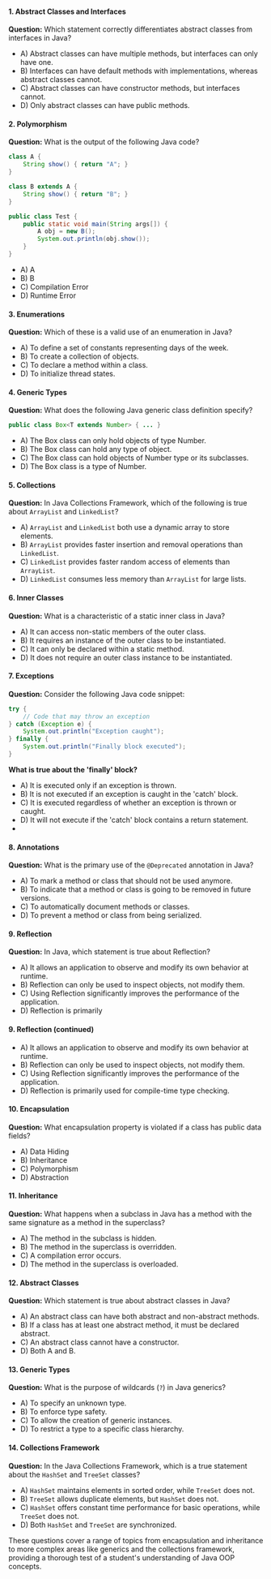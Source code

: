 
#### 1. Abstract Classes and Interfaces
**Question:** Which statement correctly differentiates abstract classes from interfaces in Java?
   - A) Abstract classes can have multiple methods, but interfaces can only have one.
   - B) Interfaces can have default methods with implementations, whereas abstract classes cannot.
   - C) Abstract classes can have constructor methods, but interfaces cannot.
   - D) Only abstract classes can have public methods.

#### 2. Polymorphism
**Question:** What is the output of the following Java code?

   ```java
   class A {
       String show() { return "A"; }
   }

   class B extends A {
       String show() { return "B"; }
   }

   public class Test {
       public static void main(String args[]) {
           A obj = new B();
           System.out.println(obj.show());
       }
   }
   ```
   - A) A
   - B) B
   - C) Compilation Error
   - D) Runtime Error

#### 3. Enumerations
**Question:** Which of these is a valid use of an enumeration in Java?
   - A) To define a set of constants representing days of the week.
   - B) To create a collection of objects.
   - C) To declare a method within a class.
   - D) To initialize thread states.

#### 4. Generic Types
**Question:** What does the following Java generic class definition specify?

   ```java
   public class Box<T extends Number> { ... }
   ```
   - A) The Box class can only hold objects of type Number.
   - B) The Box class can hold any type of object.
   - C) The Box class can hold objects of Number type or its subclasses.
   - D) The Box class is a type of Number.

#### 5. Collections
**Question:** In Java Collections Framework, which of the following is true about `ArrayList` and `LinkedList`?
   - A) `ArrayList` and `LinkedList` both use a dynamic array to store elements.
   - B) `ArrayList` provides faster insertion and removal operations than `LinkedList`.
   - C) `LinkedList` provides faster random access of elements than `ArrayList`.
   - D) `LinkedList` consumes less memory than `ArrayList` for large lists.

#### 6. Inner Classes
**Question:** What is a characteristic of a static inner class in Java?
   - A) It can access non-static members of the outer class.
   - B) It requires an instance of the outer class to be instantiated.
   - C) It can only be declared within a static method.
   - D) It does not require an outer class instance to be instantiated.

#### 7. Exceptions
**Question:** Consider the following Java code snippet:

   ```java
   try {
       // Code that may throw an exception
   } catch (Exception e) {
       System.out.println("Exception caught");
   } finally {
       System.out.println("Finally block executed");
   }
   ```

   **What is true about the 'finally' block?**
   - A) It is executed only if an exception is thrown.
   - B) It is not executed if an exception is caught in the 'catch' block.
   - C) It is executed regardless of whether an exception is thrown or caught.
   - D) It will not execute if the 'catch' block contains a return statement.
   - 
#### 8. Annotations
**Question:** What is the primary use of the `@Deprecated` annotation in Java?
   - A) To mark a method or class that should not be used anymore.
   - B) To indicate that a method or class is going to be removed in future versions.
   - C) To automatically document methods or classes.
   - D) To prevent a method or class from being serialized.

#### 9. Reflection
**Question:** In Java, which statement is true about Reflection?
   - A) It allows an application to observe and modify its own behavior at runtime.
   - B) Reflection can only be used to inspect objects, not modify them.
   - C) Using Reflection significantly improves the performance of the application.
   - D) Reflection is primarily

#### 9. Reflection (continued)
   - A) It allows an application to observe and modify its own behavior at runtime.
   - B) Reflection can only be used to inspect objects, not modify them.
   - C) Using Reflection significantly improves the performance of the application.
   - D) Reflection is primarily used for compile-time type checking.

#### 10. Encapsulation
**Question:** What encapsulation property is violated if a class has public data fields?
   - A) Data Hiding
   - B) Inheritance
   - C) Polymorphism
   - D) Abstraction

#### 11. Inheritance
**Question:** What happens when a subclass in Java has a method with the same signature as a method in the superclass?
   - A) The method in the subclass is hidden.
   - B) The method in the superclass is overridden.
   - C) A compilation error occurs.
   - D) The method in the superclass is overloaded.

#### 12. Abstract Classes
**Question:** Which statement is true about abstract classes in Java?
   - A) An abstract class can have both abstract and non-abstract methods.
   - B) If a class has at least one abstract method, it must be declared abstract.
   - C) An abstract class cannot have a constructor.
   - D) Both A and B.

#### 13. Generic Types
**Question:** What is the purpose of wildcards (`?`) in Java generics?
   - A) To specify an unknown type.
   - B) To enforce type safety.
   - C) To allow the creation of generic instances.
   - D) To restrict a type to a specific class hierarchy.

#### 14. Collections Framework
**Question:** In the Java Collections Framework, which is a true statement about the `HashSet` and `TreeSet` classes?
   - A) `HashSet` maintains elements in sorted order, while `TreeSet` does not.
   - B) `TreeSet` allows duplicate elements, but `HashSet` does not.
   - C) `HashSet` offers constant time performance for basic operations, while `TreeSet` does not.
   - D) Both `HashSet` and `TreeSet` are synchronized.

These questions cover a range of topics from encapsulation and inheritance to more complex areas like generics and the collections framework, providing a thorough test of a student's understanding of Java OOP concepts.
